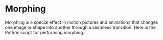# Morphing

Morphing is a special effect in motion pictures and animations that changes one image or shape into another through a seamless transition. 
Here is the Python script for performing morphing.

